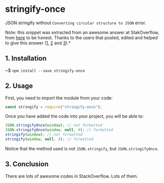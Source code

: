  


# stringify-once

JSON stringify without `Converting circular structure to JSON` error.

Note: this snippet was extracted from an awesome answer at StakOverflow, from [here](https://stackoverflow.com/questions/11616630/json-stringify-avoid-typeerror-converting-circular-structure-to-json) to be honest. Thanks to the users that posted, edited and helped to give this answer ([1](https://stackoverflow.com/users/1068746/guy-mograbi), [2](https://stackoverflow.com/users/912236/orwellophile) and [3](https://stackoverflow.com/users/371698/isak)).*

## 1. Installation

~$ `npm install --save stringify-once`

## 2. Usage

First, you need to import the module from your code:

```js
const stringify = require("stringify-once");
```

Once you have added the code into your project, you will be able to:

```js
JSON.stringifyOnce(window); // not formatted
JSON.stringifyOnce(window, null, 4); // formatted
stringify(window); // not formatted
stringify(window, null, 4); // formatted
```

Notice that the method used is not `JSON.stringify`, but `JSON.stringifyOnce`.

## 3. Conclusion

There are lots of awesome codes in StackOverflow. Lots of them.





